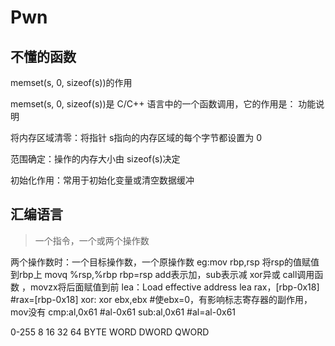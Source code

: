 # Pwn 

## 不懂的函数
memset(s, 0, sizeof(s))的作用

memset(s, 0, sizeof(s))是 C/C++ 语言中的一个函数调用，它的作用是：
功能说明

​​将内存区域清零​​：将指针 s指向的内存区域的每个字节都设置为 0

​​范围确定​​：操作的内存大小由 sizeof(s)决定

​​初始化作用​​：常用于初始化变量或清空数据缓冲

## 汇编语言
>一个指令，一个或两个操作数

两个操作数时：一个目标操作数，一个原操作数 eg:mov  rbp,rsp   将rsp的值赋值到rbp上
                                           movq %rsp,%rbp  rbp=rsp
add表示加，sub表示减 xor异或 call调用函数 ，movzx将后面赋值到前
lea：Load effective address lea rax，[rbp-0x18]   #rax=[rbp-0x18]
xor: xor ebx,ebx  #使ebx=0，有影响标志寄存器的副作用，mov没有 
cmp:al,0x61 #al-0x61
sub:al,0x61 #al=al-0x61


0-255
8       16     32     64
BYTE    WORD   DWORD  QWORD


